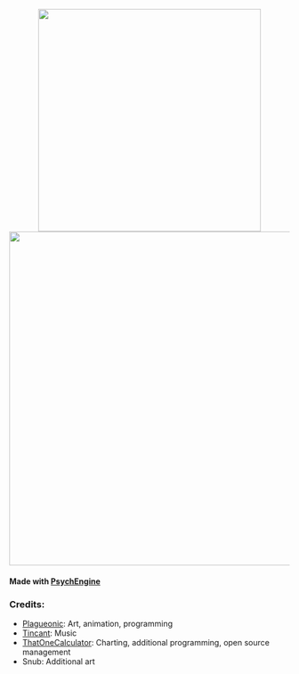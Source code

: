 <p align="center">
<img src="https://user-images.githubusercontent.com/44733677/126002365-df097bcf-d90d-42a8-973c-5677ff9cf746.png" width=400/>
  <br>
<img src="https://user-images.githubusercontent.com/44733677/126001594-22fac904-03a3-4992-a393-c1694abd20c9.gif" width=600/>
</p>

<!-- https://user-images.githubusercontent.com/44733677/126001845-76826ea4-153f-48b2-8c24-cb601a4bcb00.mp4 -->


#### Made with [PsychEngine](https://github.com/ShadowMario/FNF-PsychEngine)

### Credits:
- [Plagueonic](https://twitter.com/Plagueonic): Art, animation, programming
- [Tincant](https://twitter.com/tincant_): Music
- [ThatOneCalculator](https://t1c.dev): Charting, additional programming, open source management
- Snub: Additional art
